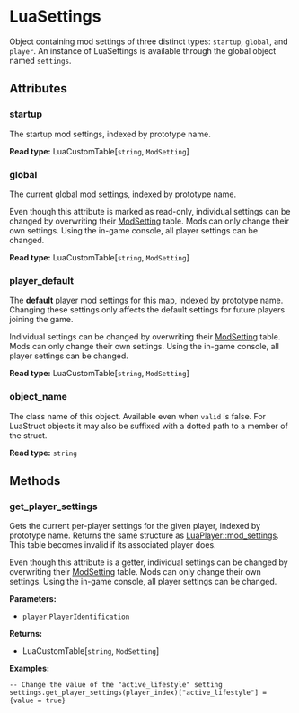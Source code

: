 # LuaSettings

Object containing mod settings of three distinct types: `startup`, `global`, and `player`. An instance of LuaSettings is available through the global object named `settings`.

## Attributes

### startup

The startup mod settings, indexed by prototype name.

**Read type:** LuaCustomTable[`string`, `ModSetting`]

### global

The current global mod settings, indexed by prototype name.

Even though this attribute is marked as read-only, individual settings can be changed by overwriting their [ModSetting](runtime:ModSetting) table. Mods can only change their own settings. Using the in-game console, all player settings can be changed.

**Read type:** LuaCustomTable[`string`, `ModSetting`]

### player_default

The **default** player mod settings for this map, indexed by prototype name. Changing these settings only affects the default settings for future players joining the game.

Individual settings can be changed by overwriting their [ModSetting](runtime:ModSetting) table. Mods can only change their own settings. Using the in-game console, all player settings can be changed.

**Read type:** LuaCustomTable[`string`, `ModSetting`]

### object_name

The class name of this object. Available even when `valid` is false. For LuaStruct objects it may also be suffixed with a dotted path to a member of the struct.

**Read type:** `string`

## Methods

### get_player_settings

Gets the current per-player settings for the given player, indexed by prototype name. Returns the same structure as [LuaPlayer::mod_settings](runtime:LuaPlayer::mod_settings). This table becomes invalid if its associated player does.

Even though this attribute is a getter, individual settings can be changed by overwriting their [ModSetting](runtime:ModSetting) table. Mods can only change their own settings. Using the in-game console, all player settings can be changed.

**Parameters:**

- `player` `PlayerIdentification`

**Returns:**

- LuaCustomTable[`string`, `ModSetting`]

**Examples:**

```
-- Change the value of the "active_lifestyle" setting
settings.get_player_settings(player_index)["active_lifestyle"] = {value = true}
```

